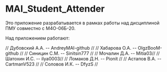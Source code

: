 # MAI_Student_Attender
Это приложение разрабатывается в рамках работы над дисциплиной ПМУ совместно с М4О-06Б-20.

Над приложением работают:

// Дубовский А.А. -- AndreyMAI-github //
// Хабарова О.А. -- OlgzBooM-github //
// Синицин С.М. -- Sinitsin777 //
// Мочалин Д.А. -- Mitia03//
// Шатохин И.С. -- ilya0003//
// Ломаков Д.Н. -- Pionit //
// Астапов В.А. -- CartmanV523 //
// Соловов И.К. -- DfyzS //

